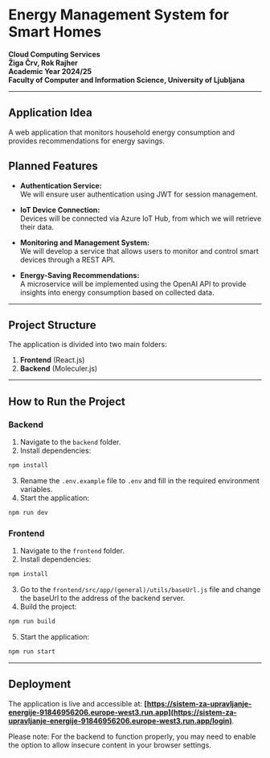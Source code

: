# Energy Management System for Smart Homes

**Cloud Computing Services**  
**Žiga Črv, Rok Rajher**  
**Academic Year 2024/25**  
**Faculty of Computer and Information Science, University of Ljubljana**

---

## Application Idea

A web application that monitors household energy consumption and provides recommendations for energy savings.

## Planned Features

- **Authentication Service:**  
  We will ensure user authentication using JWT for session management.

- **IoT Device Connection:**  
  Devices will be connected via Azure IoT Hub, from which we will retrieve their data.

- **Monitoring and Management System:**  
  We will develop a service that allows users to monitor and control smart devices through a REST API.

- **Energy-Saving Recommendations:**  
  A microservice will be implemented using the OpenAI API to provide insights into energy consumption based on collected data.

---

## Project Structure

The application is divided into two main folders:

1. **Frontend** (React.js)
2. **Backend** (Moleculer.js)

---

## How to Run the Project

### Backend

1. Navigate to the `backend` folder.
2. Install dependencies:

```bash
npm install
```

3. Rename the `.env.example` file to `.env` and fill in the required environment variables.
4. Start the application:

```bash
npm run dev
```

### Frontend

1. Navigate to the `frontend` folder.
2. Install dependencies:

```bash
npm install
```

3. Go to the `frontend/src/app/(general)/utils/baseUrl.js` file and change the baseUrl to the address of the backend server.
4. Build the project:

```bash
npm run build
```

5. Start the application:

```bash
npm run start
```

---

## Deployment

The application is live and accessible at: **[https://sistem-za-upravljanje-energije-91846956206.europe-west3.run.app](https://sistem-za-upravljanje-energije-91846956206.europe-west3.run.app/login)**.

Please note: For the backend to function properly, you may need to enable the option to allow insecure content in your browser settings.
